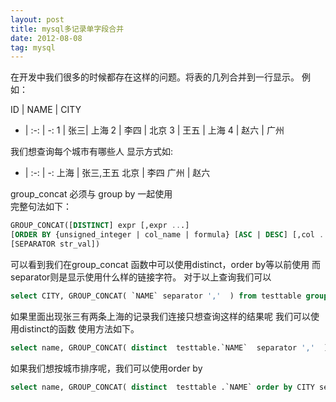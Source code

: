 ```yaml
---
layout: post
title: mysql多记录单字段合并 
date: 2012-08-08 
tag: mysql
---
```


在开发中我们很多的时候都存在这样的问题。将表的几列合并到一行显示。
例如：

ID | NAME | CITY 
- | :-: | -: 
1 | 张三| 上海 
2 | 李四 | 北京 
3 | 王五 | 上海
4 | 赵六 | 广州

我们想查询每个城市有哪些人 显示方式如:
- | :-: | -: 
上海	| 张三,王五
北京	| 李四
广州 | 赵六

group_concat 必须与 group by 一起使用 <br/>
完整句法如下：
``` sql
GROUP_CONCAT([DISTINCT] expr [,expr ...]  
[ORDER BY {unsigned_integer | col_name | formula} [ASC | DESC] [,col ...]]  
[SEPARATOR str_val])
```
可以看到我们在group_concat 函数中可以使用distinct，order by等以前使用
而separator则是显示使用什么样的链接字符。
对于以上查询我们可以
``` sql
select CITY, GROUP_CONCAT( `NAME` separator ','  ) from testtable group by CITY
```
如果里面出现张三有两条上海的记录我们连接只想查询这样的结果呢
我们可以使用distinct的函数 使用方法如下。
``` sql
select name, GROUP_CONCAT( distinct  testtable.`NAME`  separator ','  ) from  testtable  group by  testtable.`CITY`  
```
如果我们想按城市排序呢，我们可以使用order  by
``` sql
select name, GROUP_CONCAT( distinct  testtable .`NAME` order by CITY separator ','  ) from  testtable  group by  testtable.`CITY` 
```